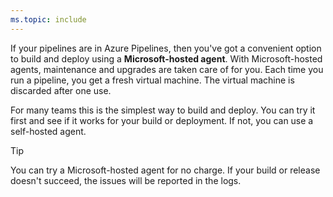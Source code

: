 ```yaml
---
ms.topic: include
---
```


If your pipelines are in Azure Pipelines, then you've got a convenient option to build and deploy using a **Microsoft-hosted agent**. With Microsoft-hosted agents, maintenance and upgrades are taken care of for you. Each time you run a pipeline, you get a fresh virtual machine. The virtual machine is discarded after one use.

For many teams this is the simplest way to build and deploy. You can try it first and see if it works for your build or deployment. If not, you can use a self-hosted agent.

> [!TIP]
>
> You can try a Microsoft-hosted agent for no charge. If your build or release doesn't succeed, the issues will be reported in the logs.
